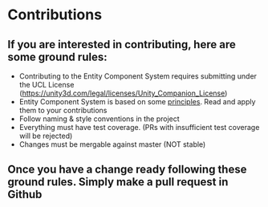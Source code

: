 # Contributions

## If you are interested in contributing, here are some ground rules:
* Contributing to the Entity Component System requires submitting under the UCL License (https://unity3d.com/legal/licenses/Unity_Companion_License)
* Entity Component System is based on some [principles](Documentation/content/ecs_principles_and_vision.md). Read and apply them to your contributions  
* Follow naming & style conventions in the project
* Everything must have test coverage. (PRs with insufficient test coverage will be rejected)
* Changes must be mergable against master (NOT stable)

## Once you have a change ready following these ground rules. Simply make a pull request in Github
